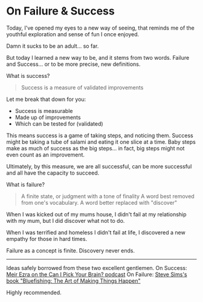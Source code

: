 # On Failure & Success

Today, I've opened my eyes to a new way of seeing, that reminds me of the youthful exploration and sense of fun I once enjoyed.

Damn it sucks to be an adult... so far.

But today I learned a new way to be, and it stems from two words. Failure and Success... or to be more precise, new definitions.

What is success?
> Success is a measure of validated improvements

Let me break that down for you:
 - Success is measurable
 - Made up of improvements
 - Which can be tested for (validated)

This means success is a game of taking steps, and noticing them. Success might be taking a tube of salami and eating it one slice at a time. Baby steps make as much of success as the big steps... in fact, big steps might not even count as an improvement.

Ultimately, by this measure, we are all successful, can be more successful and all have the capacity to succeed.

What is failure?
> A finite state, or judgment with a tone of finality
> A word best removed from one's vocabulary.
> A word better replaced with "discover"

When I was kicked out of my mums house, I didn't fail at my relationship with my mum, but I did discover what not to do.

When I was terrified and homeless I didn't fail at life, I discovered a new empathy for those in hard times.

Failure as a concept is finite. Discovery never ends.

---

Ideas safely borrowed from these two excellent gentlemen.
On Success: [Meir Ezra on the Can I Pick Your Brain? podcast](http://www.danielgefen.com/meir-ezra/)
On Failure: [Steve Sims's book "Bluefishing: The Art of Making Things Happen"](http://amzn.eu/jlprUM)

Highly recommended.